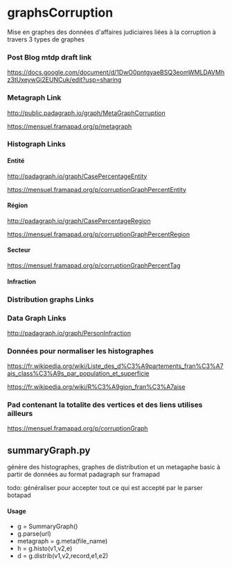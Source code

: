 # graphsCorruption

Mise en graphes des données d'affaires judiciaires liées à la corruption à travers 3 types de graphes

### Post Blog mtdp draft link

https://docs.google.com/document/d/1DwO0pntgyaeBSQ3eomWMLDAVMhz3tUxeywGi2EUNCuk/edit?usp=sharing


### Metagraph Link

http://public.padagraph.io/graph/MetaGraphCorruption

https://mensuel.framapad.org/p/metagraph

### Histograph Links
#### Entité

http://padagraph.io/graph/CasePercentageEntity

https://mensuel.framapad.org/p/corruptionGraphPercentEntity

#### Région

http://padagraph.io/graph/CasePercentageRegion

https://mensuel.framapad.org/p/corruptionGraphPercentRegion

#### Secteur

https://mensuel.framapad.org/p/corruptionGraphPercentTag

#### Infraction



### Distribution graphs Links


### Data Graph Links

http://padagraph.io/graph/PersonInfraction

### Données pour normaliser les histographes

https://fr.wikipedia.org/wiki/Liste_des_d%C3%A9partements_fran%C3%A7ais_class%C3%A9s_par_population_et_superficie

https://fr.wikipedia.org/wiki/R%C3%A9gion_fran%C3%A7aise


### Pad contenant la totalite des vertices et des liens utilises ailleurs

https://mensuel.framapad.org/p/corruptionGraph

## summaryGraph.py

génère des histographes, graphes de distribution et un metagaphe basic à partir de données au format padagraph sur framapad

todo: généraliser pour accepter tout ce qui est accepté par le parser botapad 

#### Usage

* g = SummaryGraph()
* g.parse(url)
* metagraph = g.meta(file_name)
* h = g.histo(v1,v2,e)
* d = g.distrib(v1,v2,record,e1,e2)
